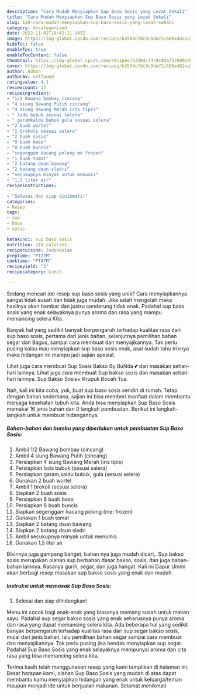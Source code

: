 ```yaml
---
description: "Cara Mudah Menyiapkan Sup Baso Sosis yang Lezat Sekali"
title: "Cara Mudah Menyiapkan Sup Baso Sosis yang Lezat Sekali"
slug: 128-cara-mudah-menyiapkan-sup-baso-sosis-yang-lezat-sekali
category: Uncategorized
date: 2022-11-02T18:42:21.905Z
image: https://img-global.cpcdn.com/recipes/b3504c7dc9c8da72/680x482cq70/sup-baso-sosis-foto-resep-utama.jpg
hideToc: false
enableToc: true
enableTocContent: false
thumbnail: https://img-global.cpcdn.com/recipes/b3504c7dc9c8da72/680x482cq70/sup-baso-sosis-foto-resep-utama.jpg
cover: https://img-global.cpcdn.com/recipes/b3504c7dc9c8da72/680x482cq70/sup-baso-sosis-foto-resep-utama.jpg
author: Admin
authorAv: notfound
ratingvalue: 4.1
reviewcount: 17
recipeingredient:
- "1/2 Bawang bombay cincang"
- "4 siung Bawang Putih cincang"
- "4 siung Bawang Merah iris tipis"
- " lada bubuk sesuai selera"
- " garamkaldu bubuk gula sesuai selera"
- "2 buah wortel"
- "1 brokoli sesuai selera"
- "2 buah sosis"
- "8 buah baso"
- "8 buah buncis"
- "segenggam kacang polong me frozen"
- "1 buah tomat"
- "2 batang daun bawang"
- "2 batang daun sledri"
- "secukupnya minyak untuk menumis"
- "1,5 liter air"
recipeinstructions:

- "Selesai dan siap dinikmati!"
categories:
- Resep
tags:
- sup
- baso
- sosis

katakunci: sup baso sosis 
nutrition: 210 calories
recipecuisine: Indonesian
preptime: "PT27M"
cooktime: "PT47M"
recipeyield: "3"
recipecategory: Lunch

---
```





Sedang mencari ide resep sup baso sosis yang unik? Cara menyiapkannya sangat tidak susah dan tidak juga mudah. Jika salah mengolah maka hasilnya akan hambar dan justru cenderung tidak enak. Padahal sup baso sosis yang enak selayaknya punya aroma dan rasa yang mampu memancing selera Kita.





Banyak hal yang sedikit banyak berpengaruh terhadap kualitas rasa dari sup baso sosis, pertama dari jenis bahan, selanjutnya pemilihan bahan segar dan Bagus, sampai cara membuat dan menyajikannya. Tak perlu pusing kalau mau menyiapkan sup baso sosis enak,      asal sudah tahu triknya maka hidangan ini mampu jadi sajian spesial.














Lihat juga cara membuat Sup Sosis Bakso By BuNda 💕 dan masakan sehari-hari lainnya. Lihat juga cara membuat Sup bakso sosis dan masakan sehari-hari lainnya. Sup Bakso Sosis+ Krupuk Bocah Tua.






Nah, kali ini kita coba, yuk, buat sup baso sosis sendiri di rumah. Tetap dengan bahan sederhana, sajian ini bisa memberi manfaat dalam membantu menjaga kesehatan tubuh kita. Anda bisa menyiapkan Sup Baso Sosis memakai 16 jenis bahan dan 0 langkah pembuatan. Berikut ini langkah-langkah untuk membuat hidangannya.

<!--inarticleads1-->

##### Bahan-bahan dan bumbu yang diperlukan untuk pembuatan Sup Baso Sosis:

1. Ambil 1/2 Bawang bombay (cincang)
1. Ambil 4 siung Bawang Putih (cincang)
1. Persiapkan 4 siung Bawang Merah (iris tipis)
1. Persiapkan  lada bubuk (sesuai selera)
1. Persiapkan  garam,kaldu bubuk, gula (sesuai selera)
1. Gunakan 2 buah wortel
1. Ambil 1 brokoli (sesuai selera)
1. Siapkan 2 buah sosis
1. Persiapkan 8 buah baso
1. Persiapkan 8 buah buncis
1. Siapkan segenggam kacang polong (me: frozen)
1. Gunakan 1 buah tomat
1. Siapkan 2 batang daun bawang
1. Siapkan 2 batang daun sledri
1. Ambil secukupnya minyak untuk menumis
1. Gunakan 1,5 liter air


Bikinnya juga gampang banget, bahan nya juga mudah dicari,. Sup bakso sosis merupakan olahan sup berbahan dasar bakso, sosis, dan juga bahan-bahan lainnya. Rasanya gurih, segar, dan juga hangat. Kali ini Dapur Ummi akan berbagi resep masakan sup bakso sosis yang enak dan mudah. 

<!--inarticleads2-->

##### Instruksi untuk memasak Sup Baso Sosis:


1. Selesai dan siap dihidangkan!

Menu ini cocok bagi anak-anak yang biasanya memang susah untuk makan sayu. Padahal sup segar bakso sosis yang enak seharusnya punya aroma dan rasa yang dapat memancing selera kita. Ada beberapa hal yang sedikit banyak berpengaruh terhadap kualitas rasa dari sup segar bakso sosis, mulai dari jenis bahan, lalu pemilihan bahan segar sampai cara membuat dan menyajikannya. Tak perlu pusing jika hendak menyiapkan sup segar. Padahal Sup Baso Sosis yang enak selayaknya mempunyai aroma dan cita rasa yang bisa memancing selera kita. 

Terima kasih telah menggunakan resep yang kami tampilkan di halaman ini. Besar harapan kami, olahan Sup Baso Sosis yang mudah di atas dapat membantu kamu menyiapkan hidangan yang enak untuk keluarga/teman maupun menjadi ide untuk berjualan makanan. Selamat menikmati
